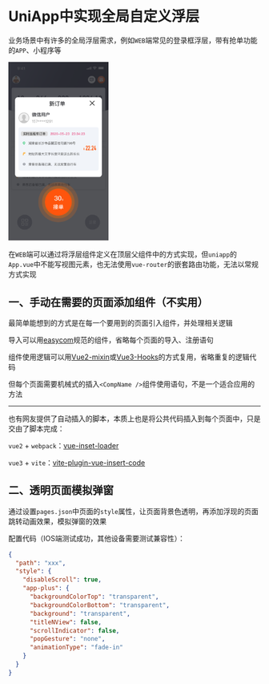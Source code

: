 # UniApp中实现全局自定义浮层

业务场景中有许多的全局浮层需求，例如`WEB`端常见的登录框浮层，带有抢单功能的`APP`、小程序等

<img src="/images/前端系列/uniapp-实现全局自定义浮层-1.png" alt="浮层例子" width="200" style="margin: 0 auto" />

在`WEB`端可以通过将浮层组件定义在顶层父组件中的方式实现，但`uniapp`的`App.vue`中不能写视图元素，也无法使用`vue-router`的嵌套路由功能，无法以常规方式实现

## 一、手动在需要的页面添加组件（不实用）

最简单能想到的方式是在每一个要用到的页面引入组件，并处理相关逻辑

导入可以用[easycom](https://uniapp.dcloud.net.cn/collocation/pages.html#easycom)规范的组件，省略每个页面的导入、注册语句

组件使用逻辑可以用[Vue2-mixin](https://v2.cn.vuejs.org/v2/guide/mixins.html#%E5%85%A8%E5%B1%80%E6%B7%B7%E5%85%A5)或[Vue3-Hooks](https://cn.vuejs.org/guide/reusability/composables.html)的方式复用，省略重复的逻辑代码

但每个页面需要机械式的插入`<CompName />`组件使用语句，不是一个适合应用的方法

<hr />

也有网友提供了自动插入的脚本，本质上也是将公共代码插入到每个页面中，只是交由了脚本完成：

`vue2` + `webpack`：[vue-inset-loader](https://github.com/1977474741/vue-inset-loader)

`vue3` + `vite`：[vite-plugin-vue-insert-code](https://github.com/hantaogo/vite-plugin-vue-insert-code)

## 二、透明页面模拟弹窗

通过设置`pages.json`中页面的`style`属性，让页面背景色透明，再添加浮现的页面跳转动画效果，模拟弹窗的效果

配置代码（IOS端测试成功，其他设备需要测试兼容性）：

```json
{
  "path": "xxx",
  "style": {
    "disableScroll": true,
    "app-plus": {
      "backgroundColorTop": "transparent",
      "backgroundColorBottom": "transparent",
      "background": "transparent",
      "titleNView": false,
      "scrollIndicator": false,
      "popGesture": "none",
      "animationType": "fade-in"
    }
  }
}
```
